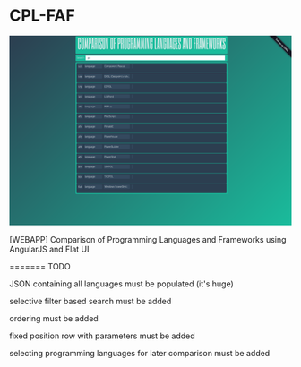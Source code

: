 CPL-FAF
=======

![CPL-FAF.png](images%2FCPL-FAF.png)

[WEBAPP] Comparison of Programming Languages and Frameworks using AngularJS and Flat UI

=======
TODO

JSON containing all languages must be populated (it's huge)

selective filter based search must be added

ordering must be added

fixed position row with parameters must be added

selecting programming languages for later comparison must be added

